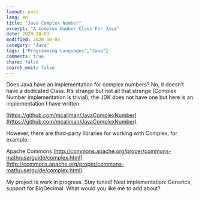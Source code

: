 ```yaml
---
layout: post
lang: en
title: "Java Complex Number"
excerpt: "A Complex Number Class For Java"
date: 2020-10-03
modified: 2020-10-03
category: "Java"
tags: ["Programming Languages","Java"]
comments: true
share: false
search_omit: false
---
```


Does Java have an implementation for complex numbers? No, it doesn’t have a dedicated Class. It’s strange but not all that strange (Complex Number implementation is trivial), the JDK does not have one but here is an implementation I have written: 

[https://github.com/mcaliman/JavaComplexNumber](https://github.com/mcaliman/JavaComplexNumber)

However, there are third-party libraries for working with Complex, for example:

Apache Commons [http://commons.apache.org/proper/commons-math/userguide/complex.html](http://commons.apache.org/proper/commons-math/userguide/complex.html)

My project is work in progress. Stay tuned! Next implementation: Generics, support for BigDecimal. What would you like me to add about?
